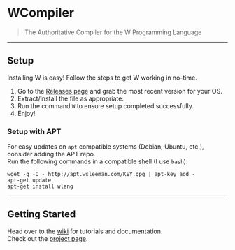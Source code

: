 # WCompiler  
>	The Authoritative Compiler for the W Programming Language  
---  
##	Setup  
Installing W is easy! Follow the steps to get W working in no-time.  
  1. Go to the [Releases page](https://github.com/wessupermare/WCompiler/releases) and grab the most recent version for your OS.  
  2. Extract/install the file as appropriate.  
  3. Run the command `W` to ensure setup completed successfully.  
  4. Enjoy!  
  
###	Setup with APT  
For easy updates on `apt` compatible systems (Debian, Ubuntu, etc.), consider adding the APT repo.  
Run the following commands in a compatible shell (I use `bash`):  
```
wget -q -O - http://apt.wsleeman.com/KEY.gpg | apt-key add -
apt-get update
apt-get install wlang
```  
---  
##  Getting Started  
Head over to the [wiki](https://github.com/wessupermare/WCompiler/wiki) for tutorials and documentation.  
Check out the [project page](https://wsleeman.com/projects/w).  
